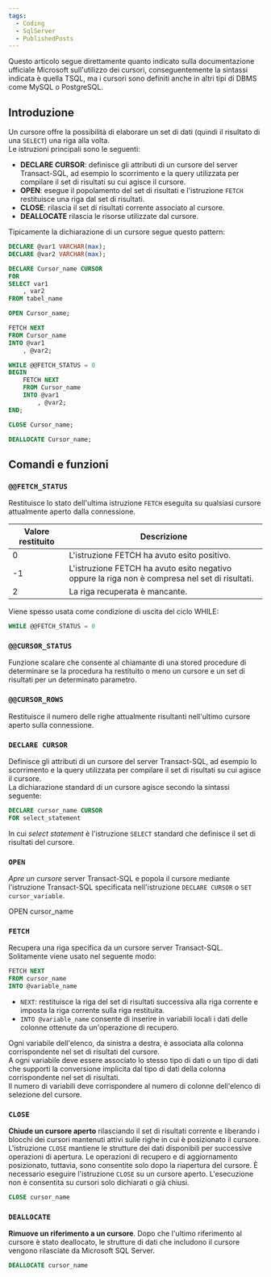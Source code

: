 ```yaml
---
tags:
  - Coding
  - SqlServer
  - PublishedPosts
---
```



Questo articolo segue direttamente quanto indicato sulla documentazione ufficiale Microsoft sull'utilizzo dei cursori, conseguentemente la sintassi indicata è quella TSQL, ma i cursori sono definiti anche in altri tipi di DBMS come MySQL o PostgreSQL.

## Introduzione

Un cursore offre la possibilità di elaborare un set di dati (quindi il risultato di una `SELECT`) una riga alla volta.  
Le istruzioni principali sono le seguenti:

-   **DECLARE CURSOR**: definisce gli attributi di un cursore del server Transact-SQL, ad esempio lo scorrimento e la query utilizzata per compilare il set di risultati su cui agisce il cursore.
-   **OPEN**: esegue il popolamento del set di risultati e l'istruzione `FETCH` restituisce una riga dal set di risultati.
-   **CLOSE**: rilascia il set di risultati corrente associato al cursore.
-   **DEALLOCATE** rilascia le risorse utilizzate dal cursore.

Tipicamente la dichiarazione di un cursore segue questo pattern:
```sql
DECLARE @var1 VARCHAR(max);
DECLARE @var2 VARCHAR(max);

DECLARE Cursor_name CURSOR
FOR
SELECT var1
    , var2
FROM tabel_name

OPEN Cursor_name;

FETCH NEXT
FROM Cursor_name
INTO @var1
    , @var2;

WHILE @@FETCH_STATUS = 0
BEGIN
    FETCH NEXT
    FROM Cursor_name
    INTO @var1
        , @var2;
END;

CLOSE Cursor_name;

DEALLOCATE Cursor_name;
```

## Comandi e funzioni

### `@@FETCH_STATUS`

Restituisce lo stato dell'ultima istruzione `FETCH` eseguita su qualsiasi cursore attualmente aperto dalla connessione.

|Valore restituito | Descrizione|
|----|----|
|0|L'istruzione FETCH ha avuto esito positivo.|
|-1|L'istruzione FETCH ha avuto esito negativo oppure la riga non è compresa nel set di risultati.|
|2|La riga recuperata è mancante.|

Viene spesso usata come condizione di uscita del ciclo WHILE:

```sql
WHILE @@FETCH_STATUS = 0
```

### `@@CURSOR_STATUS`

Funzione scalare che consente al chiamante di una stored procedure di determinare se la procedura ha restituito o meno un cursore e un set di risultati per un determinato parametro.

### `@@CURSOR_ROWS`

Restituisce il numero delle righe attualmente risultanti nell'ultimo cursore aperto sulla connessione.

### `DECLARE CURSOR`

Definisce gli attributi di un cursore del server Transact-SQL, ad esempio lo scorrimento e la query utilizzata per compilare il set di risultati su cui agisce il cursore.  
La dichiarazione standard di un cursore agisce secondo la sintassi seguente:

```sql
DECLARE cursor_name CURSOR
FOR select_statement
```

In cui _select statement_ è l'istruzione `SELECT` standard che definisce il set di risultati del cursore.

### `OPEN`

_Apre un cursore_ server Transact-SQL e popola il cursore mediante l'istruzione Transact-SQL specificata nell'istruzione `DECLARE CURSOR` o `SET cursor_variable`.

OPEN cursor_name

### `FETCH`

Recupera una riga specifica da un cursore server Transact-SQL.  
Solitamente viene usato nel seguente modo:
```sql
FETCH NEXT
FROM cursor_name
INTO @variable_name
```

-   `NEXT`: restituisce la riga del set di risultati successiva alla riga corrente e imposta la riga corrente sulla riga restituita.
-   `INTO @variable_name` consente di inserire in variabili locali i dati delle colonne ottenute da un'operazione di recupero.

Ogni variabile dell'elenco, da sinistra a destra, è associata alla colonna corrispondente nel set di risultati del cursore.  
A ogni variabile deve essere associato lo stesso tipo di dati o un tipo di dati che supporti la conversione implicita dal tipo di dati della colonna corrispondente nel set di risultati.  
Il numero di variabili deve corrispondere al numero di colonne dell'elenco di selezione del cursore.

### `CLOSE`

**Chiude un cursore aperto** rilasciando il set di risultati corrente e liberando i blocchi dei cursori mantenuti attivi sulle righe in cui è posizionato il cursore. L'istruzione `CLOSE` mantiene le strutture dei dati disponibili per successive operazioni di apertura. Le operazioni di recupero e di aggiornamento posizionato, tuttavia, sono consentite solo dopo la riapertura del cursore. È necessario eseguire l'istruzione `CLOSE` su un cursore aperto. L'esecuzione non è consentita su cursori solo dichiarati o già chiusi.

```sql
CLOSE cursor_name
```
### `DEALLOCATE`

**Rimuove un riferimento a un cursore**. Dopo che l'ultimo riferimento al cursore è stato deallocato, le strutture di dati che includono il cursore vengono rilasciate da Microsoft SQL Server.
```sql
DEALLOCATE cursor_name
```